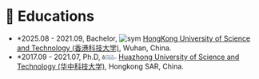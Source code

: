 # 📖 Educations
- *2025.08 - 2021.09, Bachelor, <img src='images/HUST.png' alt="sym" width="10%"> [HongKong University of Science and Technology (香港科技大学)](https://ece.hkust.edu.hk/), Wuhan, China.
- *2017.09 - 2021.07, Ph.D, <img src="/images/HKUST_logo.png" alt="sym" width="6%"> [Huazhong University of Science and Technology (华中科技大学)](https://ei.hust.edu.cn/), Hongkong SAR, China.

